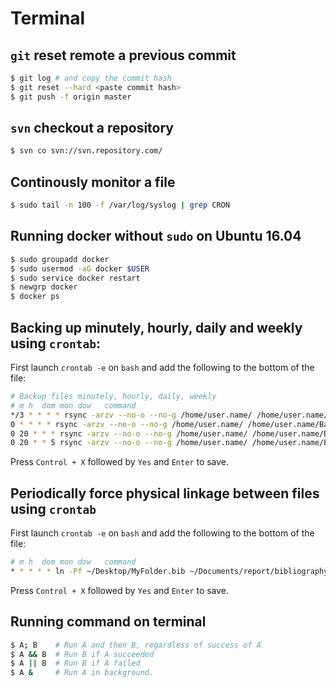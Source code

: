# Terminal

## `git` reset remote a previous commit

``` bash
$ git log # and copy the commit hash
$ git reset --hard <paste commit hash>
$ git push -f origin master
```

## `svn` checkout a repository

``` bash
$ svn co svn://svn.repository.com/
```

## Continously monitor a file

``` bash
$ sudo tail -n 100 -f /var/log/syslog | grep CRON
```

## Running docker without `sudo` on Ubuntu 16.04

``` bash
$ sudo groupadd docker
$ sudo usermod -aG docker $USER
$ sudo service docker restart
$ newgrp docker
$ docker ps
```

## Backing up minutely, hourly, daily and weekly using `crontab`:

First launch `crontab -e` on `bash` and add the following to the bottom of the file:

``` bash
# Backup files minutely, hourly, daily, weekly
# m h  dom mon dow   command
*/3 * * * * rsync -arzv --no-o --no-g /home/user.name/ /home/user.name/Backup/0Minutely/ --delete
0 * * * * rsync -arzv --no-o --no-g /home/user.name/ /home/user.name/Backup/1Hourly/ --delete
0 20 * * * rsync -arzv --no-o --no-g /home/user.name/ /home/user.name/Backup/2Daily/ --delete
0 20 * * 5 rsync -arzv --no-o --no-g /home/user.name/ /home/user.name/Backup/3Weekly/ --delete
```

Press `Control + X` followed by `Yes` and `Enter` to save.

## Periodically force physical linkage between files using `crontab`

First launch `crontab -e` on `bash` and add the following to the bottom of the file:

``` bash
# m h  dom mon dow   command
* * * * * ln -Pf ~/Desktop/MyFolder.bib ~/Documents/report/bibliography.bib
```

Press `Control + X` followed by `Yes` and `Enter` to save.

## Running command on terminal

``` bash
$ A; B    # Run A and then B, regardless of success of A
$ A && B  # Run B if A succeeded
$ A || B  # Run B if A failed
$ A &     # Run A in background.
```